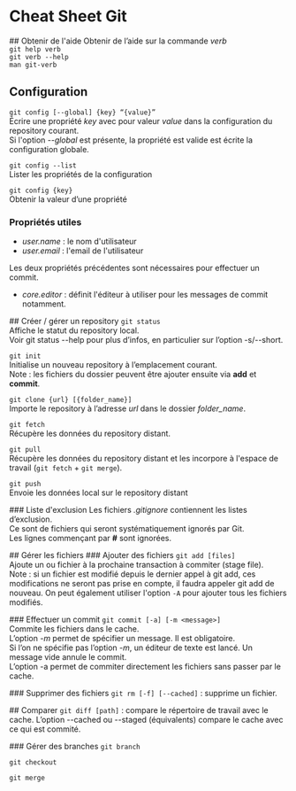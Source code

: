 # Cheat Sheet Git

## Obtenir de l'aide
Obtenir de l’aide sur la commande _verb_  
`git help verb`  
`git verb --help`  
`man git-verb`  

## Configuration
`git config [--global] {key} “{value}”`  
Écrire une propriété _key_ avec pour valeur _value_ dans la configuration du repository courant.  
Si l'option _--global_ est présente, la propriété est valide est écrite la configuration globale.

`git config --list`  
Lister les propriétés de la configuration

`git config {key}`  
Obtenir la valeur d’une propriété

### Propriétés utiles
- *user.name* : le nom d'utilisateur
- *user.email* : l'email de l'utilisateur

Les deux propriétés précédentes sont nécessaires pour effectuer un commit.

- *core.editor* : définit l'éditeur à utiliser pour les messages de commit notamment.

## Créer / gérer un repository
`git status`  
Affiche le statut du repository local.  
Voir git status --help pour plus d’infos, en particulier sur l’option -s/--short.

`git init`  
Initialise un nouveau repository à l’emplacement courant.  
Note : les fichiers du dossier peuvent être ajouter ensuite via **add** et **commit**.

`git clone {url} [{folder_name}]`  
Importe le repository à l’adresse _url_ dans le dossier *folder_name*.

`git fetch`  
Récupère les données du repository distant.

`git pull`  
Récupère les données du repository distant et les incorpore à l'espace de travail (`git fetch` + `git merge`).

`git push`  
Envoie les données local sur le repository distant


### Liste d'exclusion
Les fichiers _.gitignore_ contiennent les listes d’exclusion.  
Ce sont de fichiers qui seront systématiquement ignorés par Git.  
Les lignes commençant par **#** sont ignorées.  

## Gérer les fichiers
### Ajouter des fichiers
`git add [files]`  
Ajoute un ou fichier à la prochaine transaction à commiter (stage file).  
Note : si un fichier est modifié depuis le dernier appel à git add, ces modifications ne seront pas prise en compte, il faudra appeler git add de nouveau.
On peut également utiliser l'option `-A` pour ajouter tous les fichiers modifiés.

### Effectuer un commit
`git commit [-a] [-m <message>]`  
Commite les fichiers dans le cache.  
L’option _-m_ permet de spécifier un message. Il est obligatoire.  
Si l’on ne spécifie pas l’option _-m_, un éditeur de texte est lancé. Un message vide annule le commit.  
L’option -a permet de commiter directement les fichiers sans passer par le cache.

### Supprimer des fichiers
`git rm [-f] [--cached]` : supprime un fichier.

## Comparer
`git diff [path]` : compare le répertoire de travail avec le cache.
L’option --cached ou --staged (équivalents) compare le cache avec ce qui est commité.

### Gérer des branches
`git branch`  

`git checkout`  

`git merge`  
